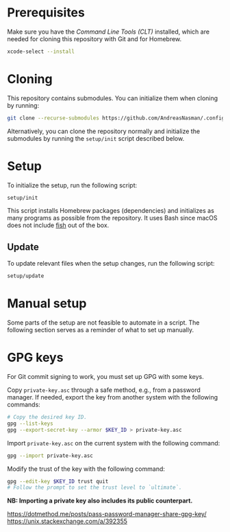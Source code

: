 # Prerequisites

Make sure you have the _Command Line Tools (CLT)_ installed, which are needed
for cloning this repository with Git and for Homebrew.

```sh
xcode-select --install
```

# Cloning

This repository contains submodules. You can initialize them when cloning by running:

```sh
git clone --recurse-submodules https://github.com/AndreasNasman/.config.git
```

Alternatively, you can clone the repository normally and initialize the submodules by running the `setup/init` script described below.

# Setup

To initialize the setup, run the following script:

```sh
setup/init
```

This script installs Homebrew packages (dependencies) and initializes as many
programs as possible from the repository. It uses Bash since macOS does not
include [fish](https://fishshell) out of the box.

## Update

To update relevant files when the setup changes, run the following script:

```sh
setup/update
```

# Manual setup

Some parts of the setup are not feasible to automate in a script. The following
section serves as a reminder of what to set up manually.

# GPG keys

For Git commit signing to work, you must set up GPG with some keys.

Copy `private-key.asc` through a safe method, e.g., from a password manager. If
needed, export the key from another system with the following commands:

```sh
# Copy the desired key ID.
gpg --list-keys
gpg --export-secret-key --armor $KEY_ID > private-key.asc
```

Import `private-key.asc` on the current system with the following command:

```sh
gpg --import private-key.asc
```

Modify the trust of the key with the following command:

```sh
gpg --edit-key $KEY_ID trust quit
# Follow the prompt to set the trust level to `ultimate`.
```

**NB: Importing a private key also includes its public counterpart.**

<https://dotmethod.me/posts/pass-password-manager-share-gpg-key/>  
<https://unix.stackexchange.com/a/392355>
